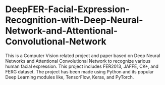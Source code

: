 # DeepFER-Facial-Expression-Recognition-with-Deep-Neural-Network-and-Attentional-Convolutional-Network
This is a Computer Vision related project and paper based on Deep Neural Networks and Attentional Convolutional Network to recognize various human facial expression. This project includes FER2013, JAFFE, CK+, and FERG dataset. The project has been made using Python and its popular Deep Learning modules like, TensorFlow, Keras, and PyTorch.
